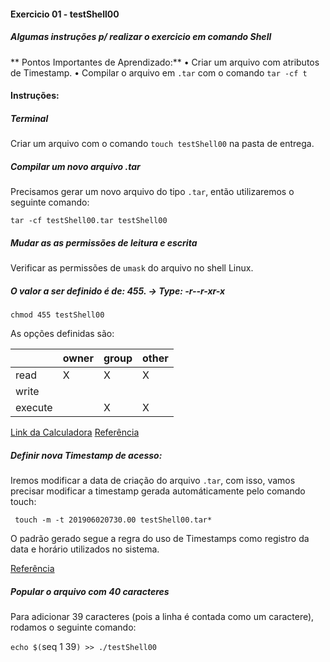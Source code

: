 #### Exercicio 01 - testShell00
##### **Algumas instruções p/ realizar o exercicio em comando Shell**

** Pontos Importantes de Aprendizado:**
• Criar um arquivo com atributos de Timestamp.
• Compilar o arquivo em `.tar` com o comando `tar -cf t`

#### Instruções:
##### **Terminal**
Criar um arquivo com o comando `touch testShell00` na pasta de entrega.

##### **Compilar um novo arquivo .tar**
Precisamos gerar um novo arquivo do tipo `.tar`, então utilizaremos o seguinte comando:

`tar -cf testShell00.tar testShell00`

##### **Mudar as as permissões de leitura e escrita**
Verificar as permissões de `umask` do arquivo no shell Linux. 

##### O valor a ser definido é de: 455. -> Type: -r--r-xr-x 

`chmod 455 testShell00`

As opções definidas são:

|         | owner | group | other |
|---------|-------|-------|-------|
| read    | X     | X     | X     |
| write   |       |       |       |
| execute |       | X     | X     |

[Link da Calculadora]("https://www.webune.com/forums/umask-calculator.html")
[Referência]("https://www.infowester.com/linuxpermissoes.php")

##### Definir nova Timestamp de acesso:
Iremos modificar a data de criação do arquivo `.tar`, com isso, vamos precisar modificar a timestamp gerada automáticamente pelo comando touch:

` touch -m -t 201906020730.00 testShell00.tar*`

O padrão gerado segue a regra do uso de Timestamps como registro da data e horário utilizados no sistema.

[Referência]("https://www.putorius.net/how-to-use-the-linux-touch-command-with-examples.html")

##### Popular o arquivo com 40 caracteres
Para adicionar 39 caracteres (pois a linha é contada como um caractere), rodamos o seguinte comando:

`echo $(`seq 1 39`) >> ./testShell00`